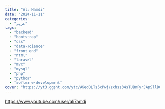 ```yaml
---
title: "Ali Hamdi"
date: "2020-11-11"
categories:
  - "عربي"
tags:
  - "backend"
  - "bootstrap"
  - "css"
  - "data-science"
  - "front end"
  - "html"
  - "laravel"
  - "mvc"
  - "mysql"
  - "php"
  - "python"
  - "software-development"
cover: "https://yt3.ggpht.com/ytc/AKedOLTs5xPwjVzxhss34sTUBnFyrJApSllD0pa3oQaOhw=s88-c-k-c0x00ffffff-no-rj"
---
```


https://www.youtube.com/user/ali7amdi
